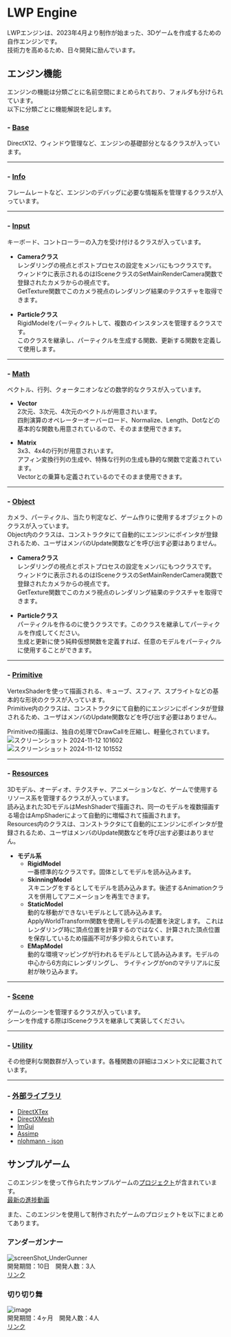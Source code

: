 # LWP Engine
LWPエンジンは、2023年4月より制作が始まった、3Dゲームを作成するための自作エンジンです。  
技術力を高めるため、日々開発に励んでいます。  

## エンジン機能
エンジンの機能は分類ごとに名前空間にまとめられており、フォルダも分けられています。  
以下に分類ごとに機能解説を記します。  

### - [Base](Engine/base)  
DirectX12、ウィンドウ管理など、エンジンの基礎部分となるクラスが入っています。  

---
### - [Info](Engine/info)  
フレームレートなど、エンジンのデバッグに必要な情報系を管理するクラスが入っています。  

---
### - [Input](Engine/input)  
キーボード、コントローラーの入力を受け付けるクラスが入っています。  

  + **Cameraクラス**  
レンダリングの視点とポストプロセスの設定をメンバにもつクラスです。  
ウィンドウに表示されるのはISceneクラスのSetMainRenderCamera関数で登録されたカメラからの視点です。  
GetTexture関数でこのカメラ視点のレンダリング結果のテクスチャを取得できます。  

  + **Particleクラス**  
RigidModelをパーティクルトして、複数のインスタンスを管理するクラスです。  
このクラスを継承し、パーティクルを生成する関数、更新する関数を定義して使用します。

---
### - [Math](Engine/math)  
ベクトル、行列、クォータニオンなどの数学的なクラスが入っています。  

  + **Vector**  
2次元、3次元、4次元のベクトルが用意されいます。  
四則演算のオペレーターオーバーロード、Normalize、Length、Dotなどの基本的な関数も用意されているので、そのまま使用できます。

  + **Matrix**  
3x3、4x4の行列が用意されいます。  
アフィン変換行列の生成や、特殊な行列の生成も静的な関数で定義されています。  
Vectorとの乗算も定義されているのでそのまま使用できます。  

---
### - [Object](Engine/object)  
カメラ、パーティクル、当たり判定など、ゲーム作りに使用するオブジェクトのクラスが入っています。  
Object内のクラスは、コンストラクタにて自動的にエンジンにポインタが登録されるため、ユーザはメンバのUpdate関数などを呼び出す必要はありません。  

  + **Cameraクラス**  
レンダリングの視点とポストプロセスの設定をメンバにもつクラスです。  
ウィンドウに表示されるのはISceneクラスのSetMainRenderCamera関数で登録されたカメラからの視点です。  
GetTexture関数でこのカメラ視点のレンダリング結果のテクスチャを取得できます。  

  + **Particleクラス**  
パーティクルを作るのに使うクラスです。このクラスを継承してパーティクルを作成してください。  
生成と更新に使う純粋仮想関数を定義すれば、任意のモデルをパーティクルに使用することができます。  

---
### - [Primitive](Engine/primitive)  
VertexShaderを使って描画される、キューブ、スフィア、スプライトなどの基本的な形状のクラスが入っています。  
Primitive内のクラスは、コンストラクタにて自動的にエンジンにポインタが登録されるため、ユーザはメンバのUpdate関数などを呼び出す必要はありません。  

Primitiveの描画は、独自の処理でDrawCallを圧縮し、軽量化されています。
![スクリーンショット 2024-11-12 101602](https://github.com/user-attachments/assets/7a402d4c-cb0d-432f-b58d-d3649aa2676b)
![スクリーンショット 2024-11-12 101552](https://github.com/user-attachments/assets/a5a599c4-d29c-4919-a6e0-f799a3be3e05)

---
### - [Resources](Engine/resources)  
3Dモデル、オーディオ、テクスチャ、アニメーションなど、ゲームで使用するリソース系を管理するクラスが入っています。  
読み込まれた3DモデルはMeshShaderで描画され、同一のモデルを複数描画する場合はAmpShaderによって自動的に増幅されて描画されます。  
Resources内のクラスは、コンストラクタにて自動的にエンジンにポインタが登録されるため、ユーザはメンバのUpdate関数などを呼び出す必要はありません。  

  + **モデル系**  
    + **RigidModel**  
一番標準的なクラスです。固体としてモデルを読み込みます。  
    + **SkinningModel**  
スキニングをするとしてモデルを読み込みます。後述するAnimationクラスを併用してアニメーションを再生できます。  
    + **StaticModel**  
動的な移動ができないモデルとして読み込みます。ApplyWorldTransform関数を使用しモデルの配置を決定します。
これはレンダリング時に頂点位置を計算するのではなく、計算された頂点位置を保存しているため描画不可が多少抑えられています。  
    + **EMapModel**  
動的な環境マッピングが行われるモデルとして読み込みます。モデルの中心から6方向にレンダリングし、
ライティングがonのマテリアルに反射が映り込みます。
---
### - [Scene](Engine/scene)  
ゲームのシーンを管理するクラスが入っています。  
シーンを作成する際はISceneクラスを継承して実装してください。  

---
### - [Utility](Engine/utility)  
その他便利な関数群が入っています。各種関数の詳細はコメント文に記載されています。  

---
### - [外部ライブラリ](Externals)  
  + [DirectXTex](https://github.com/microsoft/DirectXTex.git)  
  + [DirectXMesh](https://github.com/microsoft/DirectXMesh.git)  
  + [ImGui](https://github.com/ocornut/imgui.git)  
  + [Assimp](https://github.com/assimp/assimp.git)  
  + [nlohmann - json](https://github.com/nlohmann/json.git)  


## サンプルゲーム
このエンジンを使って作られたサンプルゲームの[プロジェクト](SampleGame)が含まれています。  
[最新の進捗動画](https://youtu.be/grzkSSoFcx4)  

また、このエンジンを使用して制作されたゲームのプロジェクトを以下にまとめてあります。  
### アンダーガンナー
![screenShot_UnderGunner](https://github.com/user-attachments/assets/8c99b466-427b-4d29-933d-d876c9bf0270)  
開発期間：10日　開発人数：3人  
[リンク](https://github.com/TodaYuusuke/GJ1_LE3.git)

### 切り切り舞
![image](https://github.com/user-attachments/assets/afddfb7c-450e-4c50-a63a-fa6cc5a32b89)  
開発期間：4ヶ月　開発人数：4人  
[リンク](https://github.com/TodaYuusuke/TD3.git)
